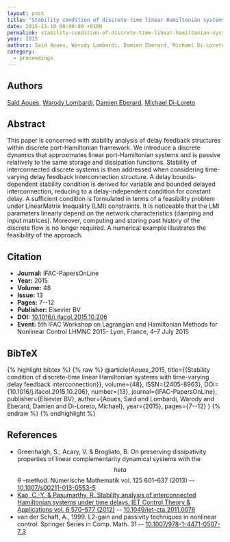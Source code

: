 ```yaml
---
layout: post
title: "Stability condition of discrete-time linear Hamiltonian systems with time-varying delay feedback interconnection"
date: 2015-11-10 00:00:00 +0100
permalink: stability-condition-of-discrete-time-linear-hamiltonian-systems-with-time-varying-delay-feedback-interconnection
year: 2015
authors: Said Aoues, Warody Lombardi, Damien Eberard, Michael Di-Loreto
category:
  - proceedings
---
```

 
## Authors
[Said Aoues](authors/said_aoues), [Warody Lombardi](authors/warody_lombardi), [Damien Eberard](authors/damien_eberard), [Michael Di-Loreto](authors/michael_di_loreto)
 
## Abstract
This paper is concerned with stability analysis of delay feedback structures within discrete port-Hamiltonian framework. We introduce a discrete dynamics that approximates linear port-Hamiltonian systems and is passive relatively to the same storage and dissipation functions. Stability of interconnected discrete systems is then addressed when considering time-varying delay feedback interconnection structure. A delay bounds-dependent stability condition is derived for variable and bounded delayed interconnection, reducing to a delay-independent condition for constant delay. A sufficient condition is formulated in terms of a feasibility problem under LinearMatrix Inequality (LMI) constraints. It is noticeable that the LMI parameters linearly depend on the network characteristics (damping and input matrices). Moreover, computing and storing past history of the discrete flow is no longer required. A numerical example illustrates the feasibility of the approach.
 
## Citation
- **Journal:** IFAC-PapersOnLine
- **Year:** 2015
- **Volume:** 48
- **Issue:** 13
- **Pages:** 7--12
- **Publisher:** Elsevier BV
- **DOI:** [10.1016/j.ifacol.2015.10.206](https://doi.org/10.1016/j.ifacol.2015.10.206)
- **Event:** 5th IFAC Workshop on Lagrangian and Hamiltonian Methods for Nonlinear Control LHMNC 2015- Lyon, France, 4–7 July 2015
 
## BibTeX
{% highlight bibtex %}
{% raw %}
@article{Aoues_2015,
  title={{Stability condition of discrete-time linear Hamiltonian systems with time-varying delay feedback interconnection}},
  volume={48},
  ISSN={2405-8963},
  DOI={10.1016/j.ifacol.2015.10.206},
  number={13},
  journal={IFAC-PapersOnLine},
  publisher={Elsevier BV},
  author={Aoues, Said and Lombardi, Warody and Eberard, Damien and Di-Loreto, Michael},
  year={2015},
  pages={7--12}
}
{% endraw %}
{% endhighlight %}
 
## References
- Greenhalgh, S., Acary, V. & Brogliato, B. On preserving dissipativity properties of linear complementarity dynamical systems with the $$	heta $$ θ -method. Numerische Mathematik vol. 125 601–637 (2013) -- [10.1007/s00211-013-0553-5](https://doi.org/10.1007/s00211-013-0553-5)
- [Kao, C.-Y. & Pasumarthy, R. Stability analysis of interconnected Hamiltonian systems under time delays. IET Control Theory &amp; Applications vol. 6 570–577 (2012)](stability-analysis-of-interconnected-hamiltonian-systems-under-time-delays) -- [10.1049/iet-cta.2011.0076](https://doi.org/10.1049/iet-cta.2011.0076)
- van der Schaft, A., 1999. L2-gain and passivity techniques in nonlinear control. Springer Series in Comp. Math. 31 -- [10.1007/978-1-4471-0507-7_3](https://doi.org/10.1007/978-1-4471-0507-7_3)

